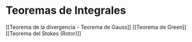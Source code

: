 # Teoremas de Integrales
[[Teorema de la divergencia - Teorema de Gauss]]
[[Teorema de Green]]
[[Teorema del Stokes (Rotor)]]